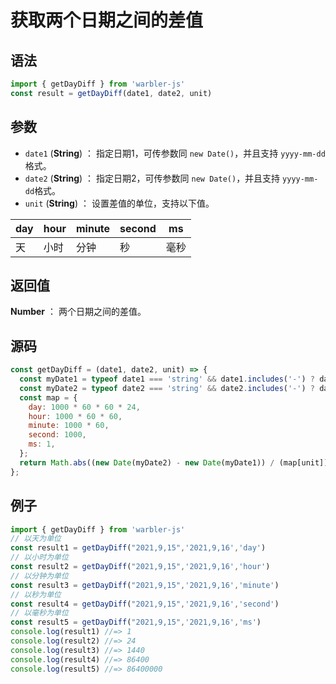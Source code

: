 <!--
 * @Author: 一尾流莺
 * @Description:获取两个日期之间的差值
 * @Date: 2021-09-13 18:16:32
 * @LastEditTime: 2021-09-26 18:04:18
 * @FilePath: \warblerjs-guide\docs\guide\date\getDayDiff.md
-->
# 获取两个日期之间的差值

## 语法


```js
import { getDayDiff } from 'warbler-js'
const result = getDayDiff(date1, date2, unit)
```

## 参数

- `date1` (**String**) ： 指定日期1，可传参数同 `new Date()`，并且支持 `yyyy-mm-dd`格式。
- `date2` (**String**) ： 指定日期2，可传参数同 `new Date()`，并且支持 `yyyy-mm-dd`格式。
- `unit` (**String**) ： 设置差值的单位，支持以下值。

| day | hour | minute |  second| ms |
| --- | --- | --- | --- | --- |
|  天 | 小时 |分钟  | 秒  |毫秒  |



## 返回值

**Number** ： 两个日期之间的差值。


## 源码

```js
const getDayDiff = (date1, date2, unit) => {
  const myDate1 = typeof date1 === 'string' && date1.includes('-') ? date1.replace(/-/g, '/') : date1;
  const myDate2 = typeof date2 === 'string' && date2.includes('-') ? date2.replace(/-/g, '/') : date2;
  const map = {
    day: 1000 * 60 * 60 * 24,
    hour: 1000 * 60 * 60,
    minute: 1000 * 60,
    second: 1000,
    ms: 1,
  };
  return Math.abs((new Date(myDate2) - new Date(myDate1)) / (map[unit]));
};
```

## 例子


```js
import { getDayDiff } from 'warbler-js'
// 以天为单位
const result1 = getDayDiff("2021,9,15",'2021,9,16','day')
// 以小时为单位
const result2 = getDayDiff("2021,9,15",'2021,9,16','hour')
// 以分钟为单位
const result3 = getDayDiff("2021,9,15",'2021,9,16','minute')
// 以秒为单位
const result4 = getDayDiff("2021,9,15",'2021,9,16','second')
// 以毫秒为单位
const result5 = getDayDiff("2021,9,15",'2021,9,16','ms')
console.log(result1) //=> 1
console.log(result2) //=> 24
console.log(result3) //=> 1440
console.log(result4) //=> 86400
console.log(result5) //=> 86400000
```